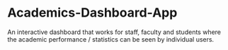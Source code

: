 # Academics-Dashboard-App
An interactive dashboard that works for staff, faculty and students where the academic performance / statistics can be seen by individual users.

